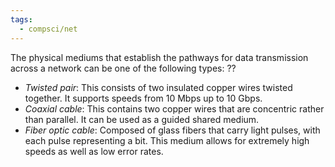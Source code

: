 ```yaml
---
tags:
  - compsci/net
---
```

The physical mediums that establish the pathways for data transmission across a network can be one of the following types:
??
- *Twisted pair*: This consists of two insulated copper wires twisted together. It supports speeds from 10 Mbps up to 10 Gbps.
- *Coaxial cable*: This contains two copper wires that are concentric rather than parallel. It can be used as a guided shared medium.
- *Fiber optic cable*: Composed of glass fibers that carry light pulses, with each pulse representing a bit. This medium allows for extremely high speeds as well as low error rates.